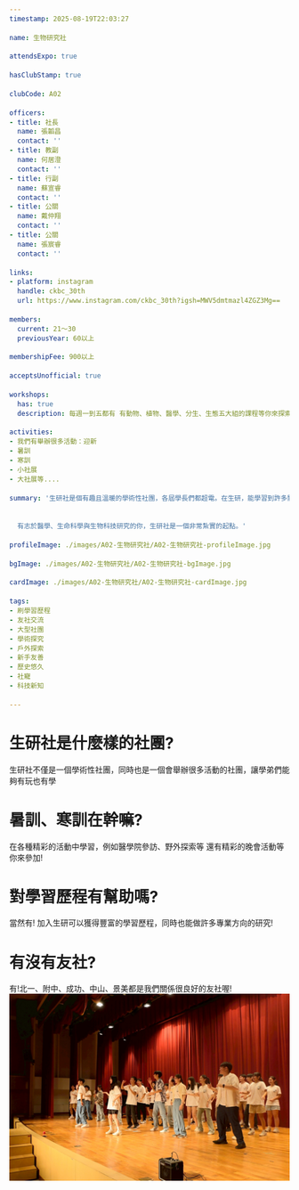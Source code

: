 ```yaml
---
timestamp: 2025-08-19T22:03:27

name: 生物研究社

attendsExpo: true

hasClubStamp: true

clubCode: A02

officers:
- title: 社長
  name: 張韜昌
  contact: ''
- title: 教副
  name: 何居澄
  contact: ''
- title: 行副
  name: 蘇宣睿
  contact: ''
- title: 公關
  name: 戴仲翔
  contact: ''
- title: 公關
  name: 張宸睿
  contact: ''

links:
- platform: instagram
  handle: ckbc_30th
  url: https://www.instagram.com/ckbc_30th?igsh=MWV5dmtmazl4ZGZ3Mg==

members:
  current: 21～30
  previousYear: 60以上

membershipFee: 900以上

acceptsUnofficial: true

workshops:
  has: true
  description: 每週一到五都有 有動物、植物、醫學、分生、生態五大組的課程等你來探索! 每一堂都是由學長姊親自準備的!

activities:
- 我們有舉辦很多活動：迎新
- 暑訓
- 寒訓
- 小社展
- 大社展等....

summary: '生研社是個有趣且溫暖的學術性社團，各屆學長們都超電。在生研，能學習到許多關於生物、分生以及醫學的各種實用知識。


  有志於醫學、生命科學與生物科技研究的你，生研社是一個非常紮實的起點。'

profileImage: ./images/A02-生物研究社/A02-生物研究社-profileImage.jpg

bgImage: ./images/A02-生物研究社/A02-生物研究社-bgImage.jpg

cardImage: ./images/A02-生物研究社/A02-生物研究社-cardImage.jpg

tags:
- 刷學習歷程
- 友社交流
- 大型社團
- 學術探究
- 戶外探索
- 新手友善
- 歷史悠久
- 社寵
- 科技新知

---
```


# 生研社是什麼樣的社團?
生研社不僅是一個學術性社團，同時也是一個會舉辦很多活動的社團，讓學弟們能夠有玩也有學
# 暑訓、寒訓在幹嘛?
在各種精彩的活動中學習，例如醫學院參訪、野外探索等 還有精彩的晚會活動等你來參加!
# 對學習歷程有幫助嗎?
當然有! 加入生研可以獲得豐富的學習歷程，同時也能做許多專業方向的研究!
# 有沒有友社?
有!北一、附中、成功、中山、景美都是我們關係很良好的友社喔!
![暑訓照片](./images/A02-生物研究社/A02-生物研究社-content-0.jpg)
